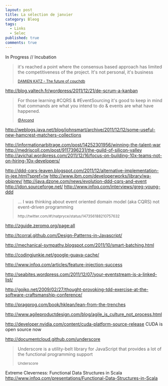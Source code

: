 ```yaml
---
layout: post
title: La sélection de janvier 
category: Bleog
tags:
  - Links
  - Selec
published: true
comments: true
---
```


<span class="label warning">In Progress // Incubation</span><br/>


<blockquote><p>it's reached a point where the consensus based approach has limited the competitiveness of the project. It's not personal, it's business</p><small><a href="http://damienkatz.net/2012/01/the_future_of_couchdb.html">DAMIEN KATZ - The future of couchdb</a></small></blockquote>

http://blog.valtech.fr/wordpress/2011/12/21/de-scrum-a-kanban

<blockquote><p>For those learning #CQRS &amp; #EventSourcing it's good to keep in mind that commands are what you intend to do &amp; events are what have happened.</p><small><a href="http://twitter.com/#!/Arcond/status/146295631135248385">
@Arcond</a></small></blockquote>


http://weblogs.java.net/blog/johnsmart/archive/2011/12/12/some-useful-new-hamcrest-matchers-collections

http://informationarbitrage.com/post/14252301956/winning-the-talent-war
http://medriscoll.com/post/9117396231/the-guild-of-silicon-valley
http://avichal.wordpress.com/2011/12/16/focus-on-building-10x-teams-not-on-hiring-10x-developers/

http://ddd-cqrs-leaven.blogspot.com/2011/12/alternative-implementation-in-jee.html?spref=tw
http://www.ibm.com/developerworks/library/wa-objprev/
http://java.dzone.com/news/evolution-ddd-cqrs-and-event
http://jdon.sourceforge.net/
http://www.infoq.com/interviews/greg-young-ddd


<blockquote><p>... I was thinking about event oriented domain model (aka CQRS) not event-driven programming</p><small>http://twitter.com/#!/natpryce/status/147356188210757632</small></blockquote>

http://zguide.zeromq.org/page:all

http://tcorral.github.com/Design-Patterns-in-Javascript/

http://mechanical-sympathy.blogspot.com/2011/10/smart-batching.html

http://codingjunkie.net/google-guava-cache/

http://www.infoq.com/articles/feature-injection-success


http://seabites.wordpress.com/2011/12/07/your-eventstream-is-a-linked-list/

http://gojko.net/2009/02/27/thought-provoking-tdd-exercise-at-the-software-craftsmanship-conference/

http://pragprog.com/book/hklean/lean-from-the-trenches

http://www.agileproductdesign.com/blog/agile_is_culture_not_process.html

http://developer.nvidia.com/content/cuda-platform-source-release
CUDA is open source now

http://documentcloud.github.com/underscore
<blockquote><p>Underscore is a utility-belt library for JavaScript that provides a lot of the functional programming support</p><small>Underscore</small></blockquote>


Extreme Cleverness: Functional Data Structures in Scala
http://www.infoq.com/presentations/Functional-Data-Structures-in-Scala


